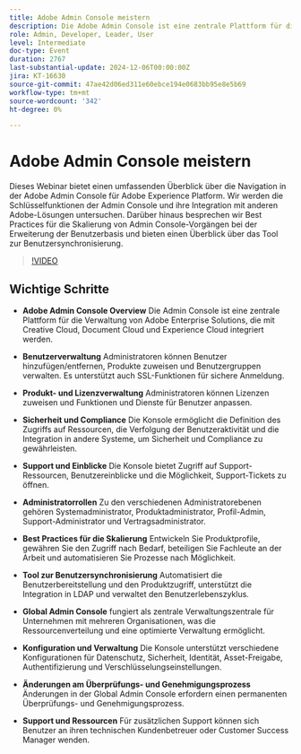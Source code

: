 ```yaml
---
title: Adobe Admin Console meistern
description: Die Adobe Admin Console ist eine zentrale Plattform für die Verwaltung von Adobe Enterprise Solutions, die Benutzer- und Lizenzverwaltung, Sicherheits- und Compliance-Funktionen, Support-Ressourcen, Administratorrollen, Best Practices für die Skalierung und Integration in verschiedene Systeme für optimierte Vorgänge bietet.
role: Admin, Developer, Leader, User
level: Intermediate
doc-type: Event
duration: 2767
last-substantial-update: 2024-12-06T00:00:00Z
jira: KT-16630
source-git-commit: 47ae42d06ed311e60ebce194e0683bb95e8e5b69
workflow-type: tm+mt
source-wordcount: '342'
ht-degree: 0%

---
```



# Adobe Admin Console meistern

Dieses Webinar bietet einen umfassenden Überblick über die Navigation in der Adobe Admin Console für Adobe Experience Platform. Wir werden die Schlüsselfunktionen der Admin Console und ihre Integration mit anderen Adobe-Lösungen untersuchen. Darüber hinaus besprechen wir Best Practices für die Skalierung von Admin Console-Vorgängen bei der Erweiterung der Benutzerbasis und bieten einen Überblick über das Tool zur Benutzersynchronisierung.

>[!VIDEO](https://video.tv.adobe.com/v/3440937/?learn=on&enablevpops)

## Wichtige Schritte

* **Adobe Admin Console Overview** Die Admin Console ist eine zentrale Plattform für die Verwaltung von Adobe Enterprise Solutions, die mit Creative Cloud, Document Cloud und Experience Cloud integriert werden.

* **Benutzerverwaltung** Administratoren können Benutzer hinzufügen/entfernen, Produkte zuweisen und Benutzergruppen verwalten. Es unterstützt auch SSL-Funktionen für sichere Anmeldung.

* **Produkt- und Lizenzverwaltung** Administratoren können Lizenzen zuweisen und Funktionen und Dienste für Benutzer anpassen.

* **Sicherheit und Compliance** Die Konsole ermöglicht die Definition des Zugriffs auf Ressourcen, die Verfolgung der Benutzeraktivität und die Integration in andere Systeme, um Sicherheit und Compliance zu gewährleisten.

* **Support und Einblicke** Die Konsole bietet Zugriff auf Support-Ressourcen, Benutzereinblicke und die Möglichkeit, Support-Tickets zu öffnen.

* **Administratorrollen** Zu den verschiedenen Administratorebenen gehören Systemadministrator, Produktadministrator, Profil-Admin, Support-Administrator und Vertragsadministrator.

* **Best Practices für die Skalierung** Entwickeln Sie Produktprofile, gewähren Sie den Zugriff nach Bedarf, beteiligen Sie Fachleute an der Arbeit und automatisieren Sie Prozesse nach Möglichkeit.

* **Tool zur Benutzersynchronisierung** Automatisiert die Benutzerbereitstellung und den Produktzugriff, unterstützt die Integration in LDAP und verwaltet den Benutzerlebenszyklus.

* **Global Admin Console** fungiert als zentrale Verwaltungszentrale für Unternehmen mit mehreren Organisationen, was die Ressourcenverteilung und eine optimierte Verwaltung ermöglicht.

* **Konfiguration und Verwaltung** Die Konsole unterstützt verschiedene Konfigurationen für Datenschutz, Sicherheit, Identität, Asset-Freigabe, Authentifizierung und Verschlüsselungseinstellungen.

* **Änderungen am Überprüfungs- und Genehmigungsprozess** Änderungen in der Global Admin Console erfordern einen permanenten Überprüfungs- und Genehmigungsprozess.

* **Support und Ressourcen** Für zusätzlichen Support können sich Benutzer an ihren technischen Kundenbetreuer oder Customer Success Manager wenden.
